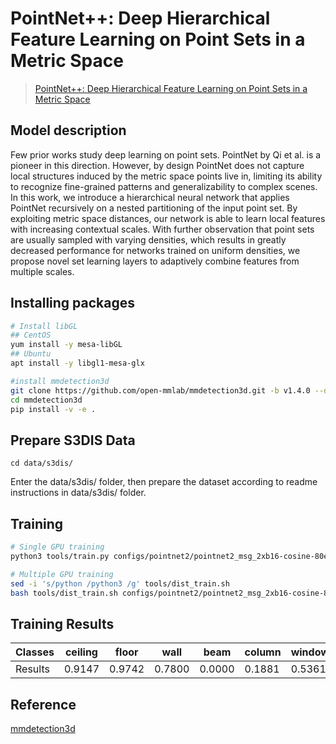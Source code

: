 # PointNet++: Deep Hierarchical Feature Learning on Point Sets in a Metric Space
> [PointNet++: Deep Hierarchical Feature Learning on Point Sets in a Metric Space](https://arxiv.org/abs/1706.02413)

## Model description
Few prior works study deep learning on point sets. PointNet by Qi et al. is a pioneer in this direction. However, by design PointNet does not capture local structures induced by the metric space points live in, limiting its ability to recognize fine-grained patterns and generalizability to complex scenes. In this work, we introduce a hierarchical neural network that applies PointNet recursively on a nested partitioning of the input point set. By exploiting metric space distances, our network is able to learn local features with increasing contextual scales. With further observation that point sets are usually sampled with varying densities, which results in greatly decreased performance for networks trained on uniform densities, we propose novel set learning layers to adaptively combine features from multiple scales.

## Installing packages
```bash
# Install libGL
## CentOS
yum install -y mesa-libGL
## Ubuntu
apt install -y libgl1-mesa-glx

#install mmdetection3d
git clone https://github.com/open-mmlab/mmdetection3d.git -b v1.4.0 --depth=1
cd mmdetection3d
pip install -v -e .
```

## Prepare S3DIS Data
```
cd data/s3dis/
```
Enter the data/s3dis/ folder, then prepare the dataset according to readme instructions in data/s3dis/ folder.

## Training
```bash
# Single GPU training
python3 tools/train.py configs/pointnet2/pointnet2_msg_2xb16-cosine-80e_s3dis-seg.py

# Multiple GPU training
sed -i 's/python /python3 /g' tools/dist_train.sh
bash tools/dist_train.sh configs/pointnet2/pointnet2_msg_2xb16-cosine-80e_s3dis-seg.py 8
```

## Training Results
| Classes | ceiling | floor  | wall   | beam   | column | window | door   | table  | chair  | sofa   | bookcase | board  | clutter | miou   | acc    | acc_cls |
| --------| ------- | -----  | ------ |------ |------ |------ |------ |------ |------ |------ |------ |------ |------ |------ |------ |------ |
| Results |  0.9147 | 0.9742 | 0.7800 | 0.0000 | 0.1881 | 0.5361 | 0.2265 | 0.6922 | 0.8249 | 0.3303 | 0.6585   | 0.5422 | 0.4607  |  0.5483 | 0.8490 | 0.6168  |

## Reference
[mmdetection3d](https://github.com/open-mmlab/mmdetection3d/tree/v1.4.0)